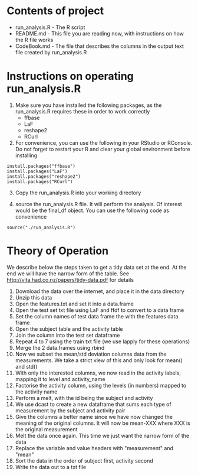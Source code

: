 # Contents of project #

  * run_analysis.R - The R script 
  * README.md - This file you are reading now, with instructions on how the R file works
  * CodeBook.md - The file that describes the columns in the output text file created by run_analysis.R

# Instructions on operating run_analysis.R #

1. Make sure you have installed the following packages, as the run_analysis.R requires these in order to work correctly
	* ffbase
	* LaF
	* reshape2
	* RCurl
2. For convenience, you can use the following in your RStudio or RConsole. Do not forget to restart your R and clear your global environment before installing  
```
install.packages("ffbase")  
install.packages("LaF")  
install.packages("reshape2")  
install.packages("RCurl")  
```

3. Copy the run_analysis.R into your working directory

4. source the run_analysis.R file. It will perform the analysis. Of interest would be the final_df object. You can use the following code as convenience  
```
source("./run_analysis.R")
```

# Theory of Operation #

We describe below the steps taken to get a tidy data set at the end. At the end we will have the narrow form of the table.
See http://vita.had.co.nz/papers/tidy-data.pdf for details

1. Download the data over the internet, and place it in the data directory
2. Unzip this data
3. Open the features.txt and set it into a data.frame
4. Open the test set txt file using LaF and ffdf to convert to a data frame
5. Set the column names of test data frame the with the features data frame
6. Open the subject table and the activity table
7. Join the column into the test set dataframe
8. Repeat 4 to 7 using the train txt file (we use lapply for these operations)
9. Merge the 2 data.frames using rbind
10. Now we subset the mean/std deviation columns data from the measurements. We take a strict view of this and only look for mean() and std()
11. With only the interested columns, we now read in the activity labels, mapping it to level and activity_name
12. Factorise the activity column, using the levels (in numbers) mapped to the activity name
13. Perform a melt, with the id being the subject and activity
14. We use dcast to create a new dataframe that sums each type of measurement by the subject and activity pair
15. Give the columns a better name since we have now changed the meaning of the original columns. It will now be mean-XXX where XXX is the original measurement
16. Melt the data once again. This time we just want the narrow form of the data
17. Replace the variable and value headers with "measurement" and "mean"
18. Sort the data in the order of subject first, activity second
19. Write the data out to a txt file

